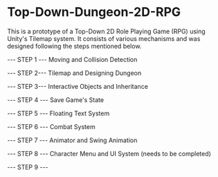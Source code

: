 # Top-Down-Dungeon-2D-RPG

This is a prototype of a Top-Down 2D Role Playing Game (RPG) using Unity's Tilemap system. It consists of various mechanisms and was designed following the steps mentioned below.

--- STEP 1 ---
Moving and Collision Detection

--- STEP 2---
Tilemap and Designing Dungeon

--- STEP 3---
Interactive Objects and Inheritance

--- STEP 4 ---
Save Game's State

--- STEP 5 ---
Floating Text System

--- STEP 6 ---
Combat System

--- STEP 7 ---
Animator and Swing Animation

--- STEP 8 ---
Character Menu and UI System (needs to be completed)

--- STEP 9 ---

